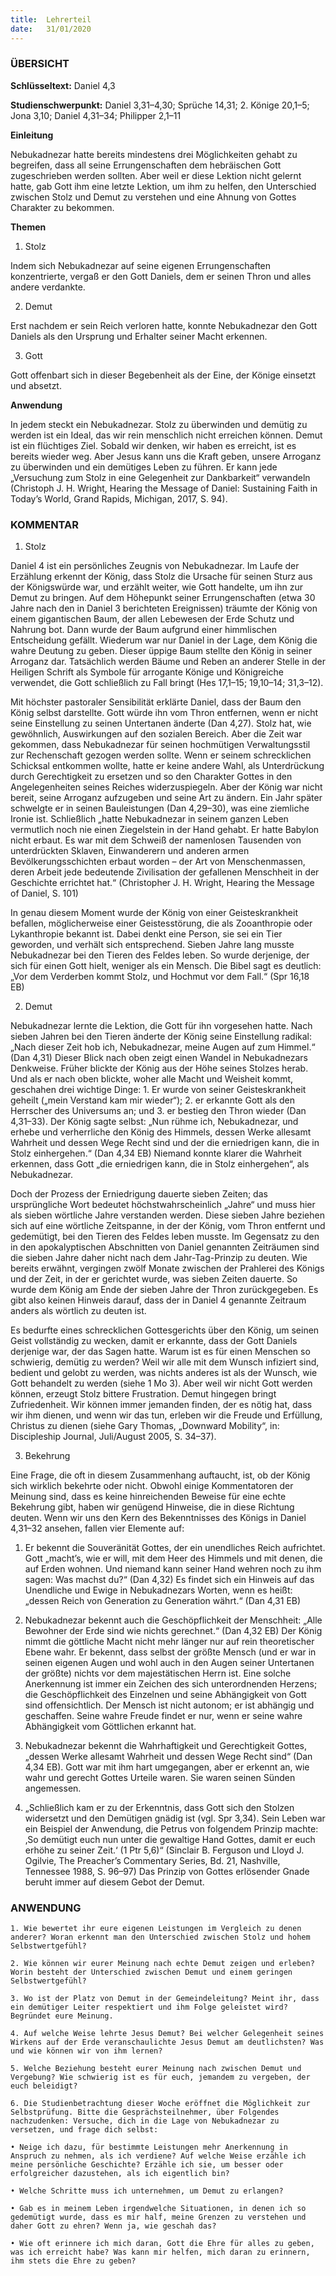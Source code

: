 ```yaml
---
title:  Lehrerteil
date:   31/01/2020
---
```


### ÜBERSICHT

**Schlüsseltext:** Daniel 4,3

**Studienschwerpunkt:** Daniel 3,31–4,30; Sprüche 14,31; 2. Könige 20,1–5; Jona 3,10; Daniel 4,31–34; Philipper 2,1–11

**Einleitung**

Nebukadnezar hatte bereits mindestens drei Möglichkeiten gehabt zu begreifen, dass all seine Errungenschaften dem hebräischen Gott zugeschrieben werden sollten. Aber weil er diese Lektion nicht gelernt hatte, gab Gott ihm eine letzte Lektion, um ihm zu helfen, den Unterschied zwischen Stolz und Demut zu verstehen und eine Ahnung von Gottes Charakter zu bekommen.

**Themen**

1. Stolz

Indem sich Nebukadnezar auf seine eigenen Errungenschaften konzentrierte, vergaß er den Gott Daniels, dem er seinen Thron und alles andere verdankte.

2. Demut

Erst nachdem er sein Reich verloren hatte, konnte Nebukadnezar den Gott Daniels als den Ursprung und Erhalter seiner Macht erkennen.

3. Gott

Gott offenbart sich in dieser Begebenheit als der Eine, der Könige einsetzt und absetzt.

**Anwendung**

In jedem steckt ein Nebukadnezar. Stolz zu überwinden und demütig zu werden ist ein Ideal, das wir rein menschlich nicht erreichen können. Demut ist ein flüchtiges Ziel. ­Sobald wir denken, wir haben es erreicht, ist es bereits wieder weg. Aber Jesus kann uns die Kraft geben, unsere Arroganz zu überwinden und ein demütiges Leben zu führen. Er kann jede „Versuchung zum Stolz in eine Gelegenheit zur Dankbarkeit“ verwandeln (Christoph J. H. Wright, Hearing the Message of Daniel: Sustaining Faith in Today’s World, Grand Rapids, Michigan, 2017, S. 94).

### KOMMENTAR

1. Stolz

Daniel 4 ist ein persönliches Zeugnis von Nebukadnezar. Im Laufe der Erzählung erkennt der König, dass Stolz die Ursache für seinen Sturz aus der Königswürde war, und erzählt weiter, wie Gott handelte, um ihn zur Demut zu bringen. Auf dem Höhepunkt seiner Errungenschaften (etwa 30 Jahre nach den in Daniel 3 berichteten Ereignissen) träumte der König von einem gigantischen Baum, der allen Lebewesen der Erde Schutz und Nahrung bot. Dann wurde der Baum aufgrund einer himmlischen Entscheidung gefällt. Wiederum war nur Daniel in der Lage, dem König die wahre Deutung zu geben. Dieser üppige Baum stellte den König in seiner Arroganz dar. Tatsächlich werden Bäume und Reben an anderer Stelle in der Heiligen Schrift als Symbole für arrogante Könige und ­Königreiche verwendet, die Gott schließlich zu Fall bringt (Hes 17,1–15; 19,10–14; 31,3–12).

Mit höchster pastoraler Sensibilität erklärte Daniel, dass der Baum den König selbst darstellte. Gott würde ihn vom Thron entfernen, wenn er nicht seine Einstellung zu seinen Untertanen änderte (Dan 4,27). Stolz hat, wie gewöhnlich, Auswirkungen auf den sozialen Bereich. Aber die Zeit war gekommen, dass Nebukadnezar für seinen hochmütigen Verwaltungsstil zur Rechenschaft gezogen werden sollte. Wenn er seinem schrecklichen Schicksal entkommen wollte, hatte er keine andere Wahl, als Unterdrückung durch Gerechtigkeit zu ersetzen und so den Charakter Gottes in den Angelegenheiten seines Reiches widerzuspiegeln. Aber der König war nicht bereit, seine Arroganz aufzugeben und seine Art zu ändern. Ein Jahr später schwelgte er in seinen Bauleistungen (Dan 4,29–30), was eine ziemliche Ironie ist. Schließlich „hatte Nebukadnezar in seinem ganzen Leben vermutlich noch nie einen Ziegelstein in der Hand gehabt. Er hatte Babylon nicht erbaut. Es war mit dem Schweiß der namenlosen Tausenden von unterdrückten Sklaven, Einwanderern und anderen armen Bevölkerungsschichten erbaut worden – der Art von Menschenmassen, deren Arbeit jede bedeutende Zivilisation der gefallenen Menschheit in der Geschichte errichtet hat.“ (Christopher J. H. Wright, Hearing the Message of Daniel, S. 101)

In genau diesem Moment wurde der König von einer Geisteskrankheit befallen, mög­licherweise einer Geistesstörung, die als Zooanthropie oder Lykanthropie bekannt ist. Dabei denkt eine Person, sie sei ein Tier geworden, und verhält sich entsprechend. Sieben Jahre lang musste Nebukadnezar bei den Tieren des Feldes leben. So wurde derjenige, der sich für einen Gott hielt, weniger als ein Mensch. Die Bibel sagt es deutlich: „Vor dem Verderben kommt Stolz, und Hochmut vor dem Fall.“ (Spr 16,18 EB)

2. Demut

Nebukadnezar lernte die Lektion, die Gott für ihn vorgesehen hatte. Nach sieben Jahren bei den Tieren änderte der König seine Einstellung radikal: „Nach dieser Zeit hob ich, Nebukadnezar, meine Augen auf zum Himmel.“ (Dan 4,31) Dieser Blick nach oben zeigt einen Wandel in Nebukadnezars Denkweise. Früher blickte der König aus der Höhe seines Stolzes herab. Und als er nach oben blickte, woher alle Macht und Weisheit kommt, geschahen drei wichtige Dinge: 1. Er wurde von seiner Geisteskrankheit geheilt („mein Verstand kam mir wieder“); 2. er erkannte Gott als den Herrscher des Universums an; und 3. er bestieg den Thron wieder (Dan 4,31–33). Der König sagte selbst: „Nun rühme ich, Nebukadnezar, und erhebe und verherrliche den König des Himmels, dessen Werke allesamt Wahrheit und dessen Wege Recht sind und der die erniedrigen kann, die in Stolz einhergehen.“ (Dan 4,34 EB) Niemand konnte klarer die Wahrheit erkennen, dass Gott „die erniedrigen kann, die in Stolz einhergehen“, als Nebukadnezar.

Doch der Prozess der Erniedrigung dauerte sieben Zeiten; das ursprüngliche Wort bedeutet höchstwahrscheinlich „Jahre“ und muss hier als sieben wörtliche Jahre verstanden werden. Diese sieben Jahre beziehen sich auf eine wörtliche Zeitspanne, in der der König, vom Thron entfernt und gedemütigt, bei den Tieren des Feldes leben musste. Im Gegensatz zu den in den apokalyptischen Abschnitten von Daniel genannten Zeiträumen sind die sieben Jahre daher nicht nach dem Jahr-Tag-Prinzip zu deuten. Wie bereits erwähnt, vergingen zwölf Monate zwischen der Prahlerei des Königs und der Zeit, in der er gerichtet wurde, was sieben Zeiten dauerte. So wurde dem König am Ende der sieben Jahre der Thron zurückgegeben. Es gibt also keinen Hinweis darauf, dass der in Daniel 4 genannte Zeitraum anders als wörtlich zu deuten ist.

Es bedurfte eines schrecklichen Gottesgerichts über den König, um seinen Geist vollständig zu wecken, damit er erkannte, dass der Gott Daniels derjenige war, der das Sagen hatte. Warum ist es für einen Menschen so schwierig, demütig zu werden? Weil wir alle mit dem Wunsch infiziert sind, bedient und gelobt zu werden, was nichts anderes ist als der Wunsch, wie Gott behandelt zu werden (siehe 1 Mo 3). Aber weil wir nicht Gott werden können, erzeugt Stolz bittere Frustration. Demut hingegen bringt Zufriedenheit. Wir können immer jemanden finden, der es nötig hat, dass wir ihm dienen, und wenn wir das tun, erleben wir die Freude und Erfüllung, Christus zu dienen (siehe Gary Thomas, „Downward Mobility“, in: Discipleship Journal, Juli/August 2005, S. 34–37).

3. Bekehrung

Eine Frage, die oft in diesem Zusammenhang auftaucht, ist, ob der König sich wirklich bekehrte oder nicht. Obwohl einige Kommentatoren der Meinung sind, dass es keine hinreichenden Beweise für eine echte Bekehrung gibt, haben wir genügend Hinweise, die in diese Richtung deuten. Wenn wir uns den Kern des Bekenntnisses des Königs in Daniel 4,31–32 ansehen, fallen vier Elemente auf:

1. Er bekennt die Souveränität Gottes, der ein unendliches Reich aufrichtet. Gott „macht’s, wie er will, mit dem Heer des Himmels und mit denen, die auf Erden wohnen. Und niemand kann seiner Hand wehren noch zu ihm sagen: Was machst du?“ (Dan 4,32) Es findet sich ein Hinweis auf das Unendliche und Ewige in Nebukadnezars Worten, wenn es heißt: „dessen Reich von Generation zu Generation währt.“ (Dan 4,31 EB)

2. Nebukadnezar bekennt auch die Geschöpflichkeit der Menschheit: „Alle Bewohner der Erde sind wie nichts gerechnet.“ (Dan 4,32 EB) Der König nimmt die göttliche Macht nicht mehr länger nur auf rein theoretischer Ebene wahr. Er bekennt, dass selbst der größte Mensch (und er war in seinen eigenen Augen und wohl auch in den Augen seiner Untertanen der größte) nichts vor dem majestätischen Herrn ist. Eine solche Anerkennung ist immer ein Zeichen des sich unterordnenden Herzens; die Geschöpflichkeit des Einzelnen und seine Abhängigkeit von Gott sind offensichtlich. Der Mensch ist nicht autonom; er ist abhängig und geschaffen. Seine wahre Freude findet er nur, wenn er seine wahre Abhängigkeit vom Göttlichen erkannt hat.

3. Nebukadnezar bekennt die Wahrhaftigkeit und Gerechtigkeit Gottes, „dessen Werke allesamt Wahrheit und dessen Wege Recht sind“ (Dan 4,34 EB). Gott war mit ihm hart umgegangen, aber er erkennt an, wie wahr und gerecht Gottes Urteile waren. Sie waren seinen Sünden angemessen.

4. „Schließlich kam er zu der Erkenntnis, dass Gott sich den Stolzen widersetzt und den Demütigen gnädig ist (vgl. Spr 3,34). Sein Leben war ein Beispiel der Anwendung, die Petrus von folgendem Prinzip machte: ‚So demütigt euch nun unter die gewaltige Hand Gottes, damit er euch erhöhe zu seiner Zeit.‘ (1 Ptr 5,6)“ (Sinclair B. Ferguson und Lloyd J. Ogilvie, The Preacher’s Commentary Series, Bd. 21, Nashville, Tennessee 1988,
S. 96–97) Das Prinzip von Gottes erlösender Gnade beruht immer auf diesem Gebot der Demut.

### ANWENDUNG

`1. Wie bewertet ihr eure eigenen Leistungen im Vergleich zu denen anderer? Woran ­erkennt man den Unterschied zwischen Stolz und hohem Selbstwertgefühl?`

`2. Wie können wir eurer Meinung nach echte Demut zeigen und erleben? Worin besteht der Unterschied zwischen Demut und einem geringen Selbstwertgefühl?`

`3. Wo ist der Platz von Demut in der Gemeindeleitung? Meint ihr, dass ein demütiger Leiter respektiert und ihm Folge geleistet wird? Begründet eure Meinung.`

`4. Auf welche Weise lehrte Jesus Demut? Bei welcher Gelegenheit seines Wirkens auf der Erde veranschaulichte Jesus Demut am deutlichsten? Was und wie können wir von ihm lernen?`

`5. Welche Beziehung besteht eurer Meinung nach zwischen Demut und Vergebung? Wie schwierig ist es für euch, jemandem zu vergeben, der euch beleidigt?`

`6. Die Studienbetrachtung dieser Woche eröffnet die Möglichkeit zur Selbstprüfung. Bitte die Gesprächsteilnehmer, über Folgendes nachzudenken: Versuche, dich in die Lage von Nebukadnezar zu versetzen, und frage dich selbst:`

`• Neige ich dazu, für bestimmte Leistungen mehr Anerkennung in Anspruch zu nehmen, als ich verdiene? Auf welche Weise erzähle ich meine persönliche Geschichte? Erzähle ich sie, um besser oder erfolgreicher dazustehen, als ich eigentlich bin?`

`• Welche Schritte muss ich unternehmen, um Demut zu erlangen?`

`• Gab es in meinem Leben irgendwelche Situationen, in denen ich so gedemütigt wurde, dass es mir half, meine Grenzen zu verstehen und daher Gott zu ehren? Wenn ja, wie geschah das?`

`• Wie oft erinnere ich mich daran, Gott die Ehre für alles zu geben, was ich erreicht habe? Was kann mir helfen, mich daran zu erinnern, ihm stets die Ehre zu geben?`